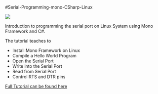 #Serial-Programming-mono-CSharp-Linux

<img src = "http://xanthium.in/sites/default/files/site-images/serial-prog-mono-csharp/Mono-programming-tutorial-beginner.jpg" />


Introduction to programming the serial port on Linux System using Mono Framework and C#.

The tutorial teaches to 
- Install Mono Framework on Linux
- Compile a Hello World Program
- Open the Serial Port
- Write into the Serial Port
- Read from Serial Port 
- Control RTS and DTR pins 

<a href = "www.xanthium.in/Serial-Programming-using-Mono-and-CSharp-on-Linux#installing-mono">Full Tutorial can be found here</a>


